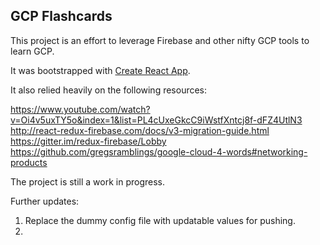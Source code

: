 ## GCP Flashcards

This project is an effort to leverage Firebase and other nifty GCP tools to learn GCP. 

It was bootstrapped with [Create React App](https://github.com/facebook/create-react-app).

It also relied heavily on the following resources:

https://www.youtube.com/watch?v=Oi4v5uxTY5o&index=1&list=PL4cUxeGkcC9iWstfXntcj8f-dFZ4UtlN3
http://react-redux-firebase.com/docs/v3-migration-guide.html
https://gitter.im/redux-firebase/Lobby
https://github.com/gregsramblings/google-cloud-4-words#networking-products

The project is still a work in progress. 

Further updates:
1. Replace the dummy config file with updatable values for pushing. 
1. 